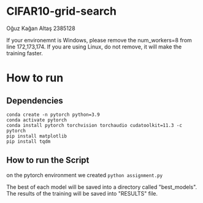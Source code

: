 
# CIFAR10-grid-search

Oğuz Kağan Altaş 2385128

If your environemnt is Windows, please remove the num_workers=8 from line 172,173,174. If you
are using Linux, do not remove, it will make the training faster.

# How to run

## Dependencies

    conda create -n pytorch python=3.9
    conda activate pytorch
    conda install pytorch torchvision torchaudio cudatoolkit=11.3 -c pytorch
    pip install matplotlib
    pip install tqdm
	
## How to run the Script

on the pytorch environment we created
    `python assignment.py`

The best of each model will be saved into a directory called "best_models".
The results of the training will be saved into "RESULTS" file.